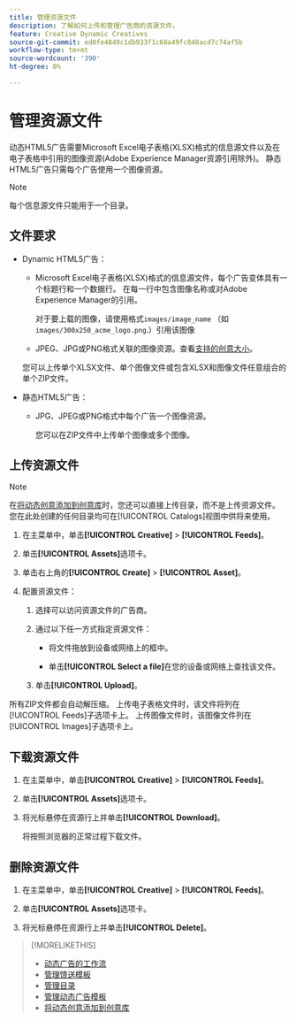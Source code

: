 ```yaml
---
title: 管理资源文件
description: 了解如何上传和管理广告商的资源文件。
feature: Creative Dynamic Creatives
source-git-commit: ed0fe4849c1db933f1c68a49fc848acd7c74af5b
workflow-type: tm+mt
source-wordcount: '390'
ht-degree: 0%

---
```


# 管理资源文件

动态HTML5广告需要Microsoft Excel电子表格(XLSX)格式的信息源文件以及在电子表格中引用的图像资源(Adobe Experience Manager资源引用除外)。 静态HTML5广告只需每个广告使用一个图像资源。

>[!NOTE]
>
> 每个信息源文件只能用于一个目录。

## 文件要求

* Dynamic HTML5广告：

   * Microsoft Excel电子表格(XLSX)格式的信息源文件，每个广告变体具有一个标题行和一个数据行。 在每一行中包含图像名称或对Adobe Experience Manager的引用。<!-- need spec of available column names that the user-created header names must map to; need to reference it in feed template topic too, so make it a separate file/appendix. -->

     对于要上载的图像，请使用格式`images/image_name` （如`images/300x250_acme_logo.png`.）<!-- Verify.  Also need to include the spec for how to reference images in AEM -->引用该图像

   * JPEG、JPG或PNG格式关联的图像资源。<!-- NOT GIF still? And is this true: The maximum file size is two (2) MB. -->查看[支持的创意大小](/help/creative/creative-libraries/creative-sizes.md)。

  您可以上传单个XLSX文件、单个图像文件或包含XLSX和图像文件任意组合的单个ZIP文件。<!-- Check w/eng re any limitations or best practices WRT number of files and filesize allowed -->

* 静态HTML5广告：

   * JPG、JPEG或PNG格式中每个广告一个图像资源。

     您可以在ZIP文件中上传单个图像或多个图像。<!-- Check w/eng re any limitations or best practices WRT number of files and filesize allowed -->

## 上传资源文件

>[!NOTE]
>
>在[将动态创意添加到创意库](/help/creative/creative-libraries/creative-add-dynamic.md)时，您还可以直接上传目录，而不是上传资源文件。 您在此处创建的任何目录均可在[!UICONTROL Catalogs]视图中供将来使用。

1. 在主菜单中，单击&#x200B;**[!UICONTROL Creative]** > **[!UICONTROL Feeds]**。

1. 单击&#x200B;**[!UICONTROL Assets]**&#x200B;选项卡。

1. 单击右上角的&#x200B;**[!UICONTROL Create]** > **[!UICONTROL Asset]**。

1. 配置资源文件：

   1. 选择可以访问资源文件的广告商。

   1. 通过以下任一方式指定资源文件：

      * 将文件拖放到设备或网络上的框中。

      * 单击&#x200B;**[!UICONTROL Select a file]**&#x200B;在您的设备或网络上查找该文件。

   1. 单击&#x200B;**[!UICONTROL Upload]**。

所有ZIP文件都会自动解压缩。 上传电子表格文件时，该文件将列在[!UICONTROL Feeds]子选项卡上。 上传图像文件时，该图像文件列在[!UICONTROL Images]子选项卡上。

## 下载资源文件

1. 在主菜单中，单击&#x200B;**[!UICONTROL Creative]** > **[!UICONTROL Feeds]**。

1. 单击&#x200B;**[!UICONTROL Assets]**&#x200B;选项卡。

1. 将光标悬停在资源行上并单击&#x200B;**[!UICONTROL Download]**。

   将按照浏览器的正常过程下载文件。

## 删除资源文件

1. 在主菜单中，单击&#x200B;**[!UICONTROL Creative]** > **[!UICONTROL Feeds]**。

1. 单击&#x200B;**[!UICONTROL Assets]**&#x200B;选项卡。

1. 将光标悬停在资源行上并单击&#x200B;**[!UICONTROL Delete]**。

>[!MORELIKETHIS]
>
>* [动态广告的工作流](/help/creative/introduction/workflow-dynamic-ads.md)
>* [管理馈送模板](/help/creative/feeds/feed-template-manage.md)
>* [管理目录](/help/creative/feeds/catalog-manage.md)
>* [管理动态广告模板](/help/creative/ad-templates/ad-template-manage.md)
>* [将动态创意添加到创意库](/help/creative/creative-libraries/creative-add-dynamic.md)
